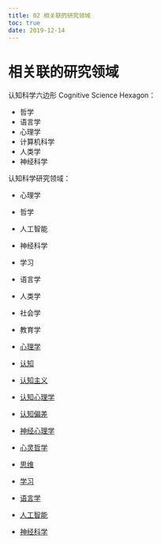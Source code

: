 ```yaml
---
title: 02 相关联的研究领域
toc: true
date: 2019-12-14
---
```

# 相关联的研究领域

认知科学六边形 Cognitive Science Hexagon：

- 哲学
- 语言学
- 心理学
- 计算机科学
- 人类学
- 神经科学





认知科学研究领域：

- 心理学
- 哲学
- 人工智能
- 神经科学
- 学习
- 语言学
- 人类学
- 社会学
- 教育学


- [心理学](https://zh.wikipedia.org/wiki/心理學)
- [认知](https://zh.wikipedia.org/wiki/認知)
- [认知主义](https://zh.wikipedia.org/wiki/認知主義)
- [认知心理学](https://zh.wikipedia.org/wiki/認知心理學)
- [认知偏差](https://zh.wikipedia.org/wiki/認知偏差)
- [神经心理学](https://zh.wikipedia.org/wiki/神經心理學)
- [心灵哲学](https://zh.wikipedia.org/wiki/心靈哲學)
- [思维](https://zh.wikipedia.org/wiki/思維)
- [学习](https://zh.wikipedia.org/wiki/學習)
- [语言学](https://zh.wikipedia.org/wiki/語言學)
- [人工智能](https://zh.wikipedia.org/wiki/人工智慧)
- [神经科学](https://zh.wikipedia.org/wiki/神經科學)

